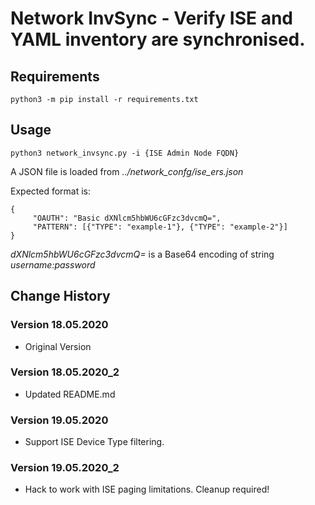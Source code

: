 # Network InvSync - Verify ISE and YAML inventory are synchronised.

## Requirements
```
python3 -m pip install -r requirements.txt
```

## Usage
```
python3 network_invsync.py -i {ISE Admin Node FQDN}
```
A JSON file is loaded from *../network_confg/ise_ers.json*

Expected format is:

```
{
     "OAUTH": "Basic dXNlcm5hbWU6cGFzc3dvcmQ=",
     "PATTERN": [{"TYPE": "example-1"}, {"TYPE": "example-2"}]
}
```

*dXNlcm5hbWU6cGFzc3dvcmQ=* is a Base64 encoding of string *username:password*

## Change History

### Version 18.05.2020
- Original Version

### Version 18.05.2020_2
- Updated README.md

### Version 19.05.2020
- Support ISE Device Type filtering.

### Version 19.05.2020_2
- Hack to work with ISE paging limitations. Cleanup required!
